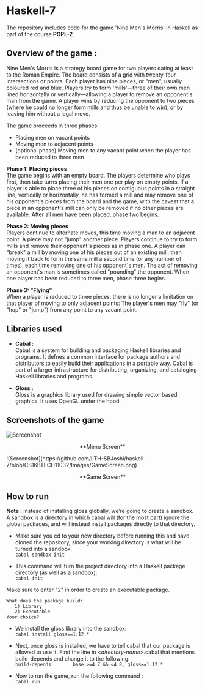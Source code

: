 # Haskell-7

The repository includes code for the game 'Nine Men's Morris' in Haskell as part of the course **POPL-2**.

## Overview of the game :
Nine Men's Morris is a strategy board game for two players dating at least to the Roman Empire. The board consists of a grid with twenty-four intersections or points. Each player has nine pieces, or "men", usually coloured red and blue. Players try to form 'mills'—three of their own men lined horizontally or vertically—allowing a player to remove an opponent's man from the game. A player wins by reducing the opponent to two pieces (where he could no longer form mills and thus be unable to win), or by leaving him without a legal move. <br />

The game proceeds in three phases: <br />

* Placing men on vacant points
* Moving men to adjacent points
* (optional phase) Moving men to any vacant point when the player has been reduced to three men

**Phase 1: Placing pieces** <br />
The game begins with an empty board. The players determine who plays first, then take turns placing their men one per play on empty points. If a player is able to place three of his pieces on contiguous points in a straight line, vertically or horizontally, he has formed a mill and may remove one of his opponent's pieces from the board and the game, with the caveat that a piece in an opponent's mill can only be removed if no other pieces are available. After all men have been placed, phase two begins.

**Phase 2: Moving pieces** <br />
Players continue to alternate moves, this time moving a man to an adjacent point. A piece may not "jump" another piece. Players continue to try to form mills and remove their opponent's pieces as in phase one. A player can "break" a mill by moving one of his pieces out of an existing mill, then moving it back to form the same mill a second time (or any number of times), each time removing one of his opponent's men. The act of removing an opponent's man is sometimes called "pounding" the opponent. When one player has been reduced to three men, phase three begins.

**Phase 3: "Flying"** <br />
When a player is reduced to three pieces, there is no longer a limitation on that player of moving to only adjacent points: The player's men may "fly" (or "hop" or "jump") from any point to any vacant point.

## Libraries used
* **Cabal :** <br />
Cabal is a system for building and packaging Haskell libraries and programs. It defnes a common interface for package authors and distributors to easily build their applications in a portable way. Cabal is part of a larger infrastructure for distributing, organizing, and cataloging Haskell libraries and programs.

* **Gloss :** <br />
Gloss is a graphics library used for drawing simple vector based graphics. It uses OpenGL under the hood.

## Screenshots of the game
![Screenshot](https://github.com/IITH-SBJoshi/haskell-7/blob/CS16BTECH11032/Images/MenuScreen.png)
<p style="text-align: center;">**Menu Screen** <br /></p>
![Screenshot](https://github.com/IITH-SBJoshi/haskell-7/blob/CS16BTECH11032/Images/GameScreen.png)
<p style="text-align: center;">**Game Screen** <br /></p>

## How to run
**Note :** Instead of installing gloss globally, we’re going to create a sandbox. A sandbox is a directory in which cabal will (for the most part) ignore the global packages, and will instead install packages directly to that directory.

*  Make sure you cd to your new directory before running this and have cloned the repository, since your working directory is what will be turned into a sandbox. <br />
`cabal sandbox init`

* This command will turn the project directory into a Haskell package directory (as well as a sandbox): <br />
`cabal init` <br />

Make sure to enter "2" in order to create an executable package. <br />
```
What does the package build:
   1) Library
   2) Executable
Your choice?
```

* We install the gloss library into the sandbox: <br />
`cabal install gloss==1.12.*`

*  Next, once gloss is installed, we have to tell cabal that our package is allowed to use it. Find the line in <_directory-name_>.cabal that mentions build-depends and change it to the following: <br />
`build-depends:       base >=4.7 && <4.8, gloss==1.12.*`

* Now to run the game, run the following command : <br />
`cabal run`
